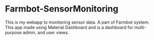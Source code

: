 # Farmbot-SensorMonitoring
This is my webapp to monitoring sensor data. A part of Farmbot system. This app made using Material Dashboard and is a dashboard for multi-purpose admin, and user views.